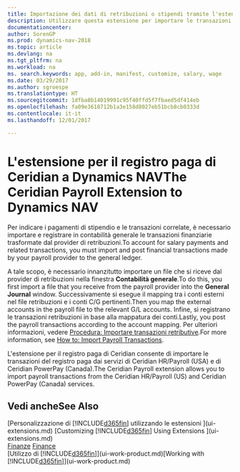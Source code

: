 ```yaml
---
title: Importazione dei dati di retribuzioni o stipendi tramite l'estensione Registro paga di Ceridian
description: Utilizzare questa estensione per importare le transazioni del registro paga dai servizi di Ceridian HR/Payroll (USA) e di Ceridian PowerPay (Canada).
documentationcenter: 
author: SorenGP
ms.prod: dynamics-nav-2018
ms.topic: article
ms.devlang: na
ms.tgt_pltfrm: na
ms.workload: na
ms. search.keywords: app, add-in, manifest, customize, salary, wage
ms.date: 03/29/2017
ms.author: sgroespe
ms.translationtype: HT
ms.sourcegitcommit: 1dfba8b14019991c95f40ffd5f7fbaed5df414eb
ms.openlocfilehash: fa09e3618712b1a3e158d8027eb51bcb8cb0333d
ms.contentlocale: it-it
ms.lasthandoff: 12/01/2017

---
```

# <a name="the-ceridian-payroll-extension-to-dynamics-nav"></a><span data-ttu-id="a2adf-103">L'estensione per il registro paga di Ceridian a Dynamics NAV</span><span class="sxs-lookup"><span data-stu-id="a2adf-103">The Ceridian Payroll Extension to Dynamics NAV</span></span>
<span data-ttu-id="a2adf-104">Per indicare i pagamenti di stipendio e le transazioni correlate, è necessario importare e registrare in contabilità generale le transazioni finanziarie trasformate dal provider di retribuzioni.</span><span class="sxs-lookup"><span data-stu-id="a2adf-104">To account for salary payments and related transactions, you must import and post financial transactions made by your payroll provider to the general ledger.</span></span>

<span data-ttu-id="a2adf-105">A tale scopo, è necessario innanzitutto importare un file che si riceve dal provider di retribuzioni nella finestra **Contabilità generale**.</span><span class="sxs-lookup"><span data-stu-id="a2adf-105">To do this, you first import a file that you receive from the payroll provider into the **General Journal** window.</span></span> <span data-ttu-id="a2adf-106">Successivamente si esegue il mapping tra i conti esterni nel file retribuzioni e i conti C/G pertinenti.</span><span class="sxs-lookup"><span data-stu-id="a2adf-106">Then you map the external accounts in the payroll file to the relevant G/L accounts.</span></span> <span data-ttu-id="a2adf-107">Infine, si registrano le transazioni retribuzioni in base alla mappatura dei conti.</span><span class="sxs-lookup"><span data-stu-id="a2adf-107">Lastly, you post the payroll transactions according to the account mapping.</span></span> <span data-ttu-id="a2adf-108">Per ulteriori informazioni, vedere [Procedura: Importare transazioni retributive](finance-how-import-payroll-transactions.md).</span><span class="sxs-lookup"><span data-stu-id="a2adf-108">For more information, see [How to: Import Payroll Transactions](finance-how-import-payroll-transactions.md).</span></span>

<span data-ttu-id="a2adf-109">L'estensione per il registro paga di Ceridian consente di importare le transazioni del registro paga dai servizi di Ceridian HR/Payroll (USA) e di Ceridian PowerPay (Canada).</span><span class="sxs-lookup"><span data-stu-id="a2adf-109">The Ceridian Payroll extension allows you to import payroll transactions from the Ceridian HR/Payroll (US) and Ceridian PowerPay (Canada) services.</span></span>

## <a name="see-also"></a><span data-ttu-id="a2adf-110">Vedi anche</span><span class="sxs-lookup"><span data-stu-id="a2adf-110">See Also</span></span>
<span data-ttu-id="a2adf-111">[Personalizzazione di [!INCLUDE[d365fin](includes/d365fin_md.md)] utilizzando le estensioni ](ui-extensions.md)  </span><span class="sxs-lookup"><span data-stu-id="a2adf-111">[Customizing [!INCLUDE[d365fin](includes/d365fin_md.md)] Using Extensions ](ui-extensions.md)  </span></span>  
<span data-ttu-id="a2adf-112">[Finanze](finance.md)  </span><span class="sxs-lookup"><span data-stu-id="a2adf-112">[Finance](finance.md)  </span></span>  
<span data-ttu-id="a2adf-113">[Utilizzo di [!INCLUDE[d365fin](includes/d365fin_md.md)]](ui-work-product.md)</span><span class="sxs-lookup"><span data-stu-id="a2adf-113">[Working with [!INCLUDE[d365fin](includes/d365fin_md.md)]](ui-work-product.md)</span></span>

